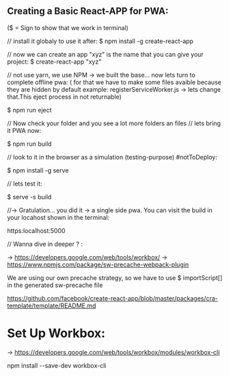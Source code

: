 ## Creating a Basic React-APP for PWA:
($ = Sign to  show that we work in terminal)


// install it globaly to use it after:
$ npm install -g create-react-app

// now we can create an app "xyz" is the name that you can give your project:
$ create-react-app "xyz"

// not use yarn, we use NPM -> we built the base... now lets turn to complete offline pwa:
( for that we have to make some files avaible because they are hidden by default example: registerServiceWorker.js -> lets change that.This eject process in  not returnable)

$ npm  run eject

// Now check your folder and you see a lot more folders an files
// lets bring it PWA now:

$ npm  run build

// look to it in the browser as a  simulation (testing-purpose) #notToDeploy:

$ npm install -g serve

//  lets test it:

$  serve -s build 

//-> Gratulation... you did it -> a single side pwa. You can visit the build in your locahost shown in the terminal:


https:localhost:5000


// Wanna dive in deeper  ? :

-> https://developers.google.com/web/tools/workbox/
-> https://www.npmjs.com/package/sw-precache-webpack-plugin

We are using our own precache strategy, so we have to use $ importScript[]  in the generated sw-precache file 

https://github.com/facebook/create-react-app/blob/master/packages/cra-template/template/README.md


# Set Up  Workbox:
-> https://developers.google.com/web/tools/workbox/modules/workbox-cli

npm install --save-dev workbox-cli








